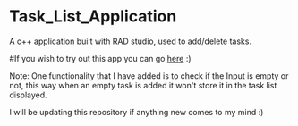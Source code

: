 # Task_List_Application
A c++ application built with RAD studio, used to add/delete tasks. 


#If you wish to try out this app you can go [here](https://github.com/KA1PE5H/Task_List_Application/blob/main/src/Win32/Debug/Project1.exe) :)

Note:
One functionality that I have added is to check if the Input is empty or not, this way when an empty task is added it won't store it in the task list displayed. 

I will be updating this repository if anything new comes to my mind :)
